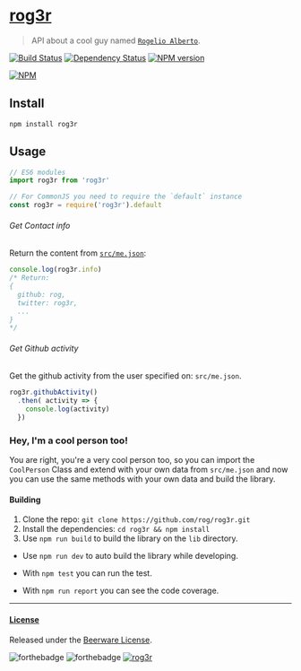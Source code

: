 # [rog3r](https://github.com/rog/rog3r)
> API about a cool guy named [`Rogelio Alberto`](https://github.com/rog).

[![Build Status](https://camo.githubusercontent.com/3658111a0f9e3c8ac936d83f9598c7a856ae9fd0/68747470733a2f2f7472617669732d63692e6f72672f536965647269782f706170657270726573732e7376673f6272616e63683d6d6173746572)](https://travis-ci.org/rog/rog3r/builds/128596017)
[![Dependency Status](https://david-dm.org/rog/rog3r.svg)](https://david-dm.org/rog/rog3r)
[![NPM version](https://img.shields.io/npm/v/rog3r.svg)](https://www.npmjs.org/package/rog3r)

[![NPM](https://nodei.co/npm/rog3r.png?downloads=true)](https://nodei.co/npm/rog3r/)


## Install
```
npm install rog3r
```

## Usage
```js
// ES6 modules
import rog3r from 'rog3r'

// For CommonJS you need to require the `default` instance
const rog3r = require('rog3r').default
```

###### Get Contact info
Return the content from [`src/me.json`](src/me.json):
```js
console.log(rog3r.info)
/* Return:
{
  github: rog,
  twitter: rog3r,
  ...
}
*/
```

###### Get Github activity
Get the github activity from the user specified on: `src/me.json`.
```js
rog3r.githubActivity()
  .then( activity => {
    console.log(activity)
  })
```

### Hey, I'm a cool person too!
You are right, you're a very cool person too, so you can import the `CoolPerson` Class and extend with your own data from `src/me.json` and now you can use the same methods with your own data and build the library.


#### Building
1. Clone the repo: `git clone https://github.com/rog/rog3r.git`
2. Install the dependencies: `cd rog3r && npm install`
3. Use `npm run build` to build the library on the `lib` directory.
  - Use `npm run dev` to auto build the library while developing.

- With `npm test` you can run the test.
- With `npm run report` you can see the code coverage.

---
#### [License](LICENSE)
Released under the [Beerware License](LICENSE).

![forthebadge](http://forthebadge.com/images/badges/as-seen-on-tv.svg)
![forthebadge](http://forthebadge.com/images/badges/built-with-love.svg)
[![rog3r](http://i.imgur.com/sbIc3yU.png)](https://github.com/rog)
